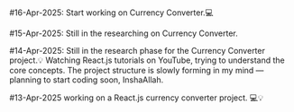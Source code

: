 #16-Apr-2025: Start working on Currency Converter.💻  

#15-Apr-2025: Still in the researching on Currency Converter.

#14-Apr-2025: Still in the research phase for the Currency Converter project.💡
Watching React.js tutorials on YouTube, trying to understand the core concepts. The project structure is slowly forming in my mind — planning to start coding soon, InshaAllah.

#13-Apr-2025 working on a React.js currency converter project. 💻💡

